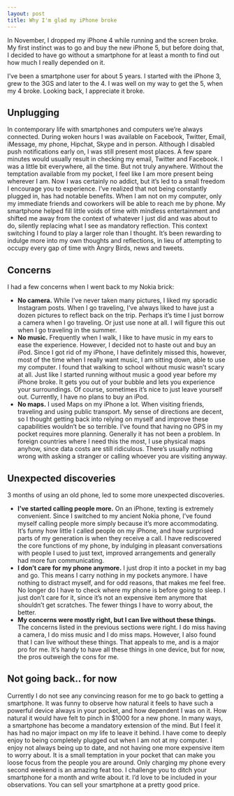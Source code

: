 ```yaml
---
layout: post
title: Why I'm glad my iPhone broke
---
```


<div class="intro"> 
  In November, I dropped my iPhone 4 while running and the
  screen broke. My first instinct was to go and buy the new iPhone 5, but before
  doing that, I decided to have go without a smartphone for at least a month to
  find out how much I really depended on it.
</div>

I’ve been a smartphone user for about 5 years. I started with the iPhone 3, grew
to the 3GS and later to the 4. I was well on my way to get the 5, when my 4
broke. Looking back, I appreciate it broke.

## Unplugging

In contemporary life with smartphones and computers we’re always connected.
During woken hours I was available on Facebook, Twitter, Email, iMessage, my phone,
Hipchat, Skype and in person. Although I disabled push notifications early on, I
was still present most places. A few spare minutes would usually result in
checking my email, Twitter and Facebook. I was a little bit everywhere, all the
time. But not truly anywhere. Without the temptation available from my pocket, I
feel like I am more present being wherever I am. Now I was certainly no addict,
but it’s led to a small freedom I encourage you to experience. I’ve realized
that not being constantly plugged in, has had notable benefits. When I am not on
my computer, only my immediate friends and coworkers will be able to reach me by
phone. My smartphone helped fill little voids of time with mindless
entertainment and shifted me away from the context of whatever I just did and
was about to do, silently replacing what I see as mandatory reflection. This
context switching I found to play a larger role than I thought. It’s been
rewarding to indulge more into my own thoughts and reflections, in lieu of
attempting to occupy every gap of time with Angry Birds, news and tweets.

## Concerns

I had a few concerns when I went back to my Nokia brick:

* __No camera.__ While I’ve never taken many pictures, I liked my sporadic
  Instagram posts. When I go traveling, I’ve always liked to have just a dozen
  pictures to reflect back on the trip. Perhaps it’s time I just borrow a camera
  when I go traveling. Or just use none at all. I will figure this out when I go
  traveling in the summer.
* __No music.__ Frequently when I walk, I like to have music in my ears to ease
  the experience. However, I decided not to haste out and buy an iPod. Since I
  got rid of my iPhone, I have definitely missed this, however, most of the time
  when I really want music, I am sitting down, able to use my computer. I found
  that walking to school without music wasn’t scary at all. Just like I started
  running without music a good year before my iPhone broke. It gets you out of
  your bubble and lets you experience your surroundings. Of course, sometimes
  it’s nice  to just leave yourself out. Currently, I have no plans to buy an
  iPod.
* __No maps.__ I used Maps on my iPhone a lot. When visiting friends, traveling
  and using public transport. My sense of directions are decent, so I thought
  getting back into relying on myself and improve these capabilities wouldn’t be
  so terrible. I’ve found that having no GPS in my pocket requires more
  planning. Generally it has not been a problem. In foreign countries where I
  need this the most, I use physical maps anyhow, since data costs are still
  ridiculous. There’s usually nothing wrong with asking a stranger or calling
  whoever you are visiting anyway.

## Unexpected discoveries

3 months of using an old phone, led to some more unexpected discoveries. 

* __I’ve started calling people more.__ On an iPhone, texting is extremely
  convenient. Since I switched to my ancient Nokia phone, I’ve found myself
  calling people more simply because it’s more accommodating. It’s funny how
  little I called people on my iPhone, and how surprised parts of my generation
  is when they receive a call. I have rediscovered the core functions of my
  phone, by indulging in pleasant conversations with people I used to just text,
  improved arrangements and generally had more fun communicating.
* __I don’t care for my phone anymore.__ I just drop it into a pocket in my bag
  and go. This means I carry nothing in my pockets anymore. I have nothing to
  distract myself, and for odd reasons, that makes me feel free. No longer do I
  have to check where my phone is before going to sleep. I just don’t care for
  it, since it’s not an expensive item anymore that shouldn’t get scratches. The
  fewer things I have to worry about, the better.
* __My concerns were mostly right, but I can live without these things.__ The
  concerns listed in the previous sections were right. I do miss having a
  camera, I do miss music and I do miss maps. However, I also found that I can
  live without these things. That appeals to me, and is a major pro for me. It’s
  handy to have all these things in one device, but for now, the pros outweigh
  the cons for me.

## Not going back.. for now
  
Currently I do not see any convincing reason for me to go back to getting a
smartphone. It was funny to observe how natural it feels to have such a powerful
device always in your pocket, and how dependent I was on it. How natural it
would have felt to pinch in $1000 for a new phone. In many ways, a smartphone
has become a mandatory extension of the mind. But I feel it has had no major
impact on my life to leave it behind. I have come to deeply enjoy to being
completely plugged out when I am not at my computer. I enjoy not always being up
to date, and not having one more expensive item to worry about.  It is a small
temptation in your pocket that can make you loose focus from the people you are
around. Only charging my phone every second weekend is an amazing feat too. I
challenge you to ditch your smartphone for a month and write about it. I’d love
to be included in your observations. You can sell your smartphone at a pretty
good price.

